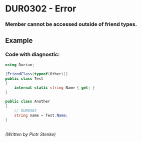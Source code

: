 # DUR0302 - Error
### Member cannot be accessed outside of friend types.

## Example

### Code with diagnostic:
```csharp
using Durian;

[FriendClass(typeof(Other))]
public class Test
{
	internal static string Name { get; }
}

public class Another
{
	// DUR0302
	string name = Test.Name;
}

```

##

*\(Written by Piotr Stenke\)*